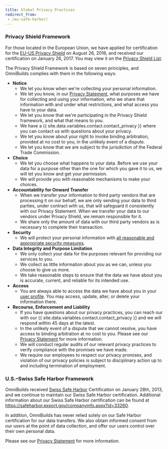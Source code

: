 ```yaml
---
title: Global Privacy Practices
redirect_from:
 - /eu-safe-harbor/
---
```


### Privacy Shield Framework

For those located in the European Union, we have applied for certification for the [EU–US Privacy Shield](https://www.privacyshield.gov/) on August 26, 2016, and received our certification on January 26, 2017. You may view it on the [Privacy Shield List](https://www.privacyshield.gov/participant?id=a2zt000000001K2AAI).

The Privacy Shield Framework is based on seven principles, and OmniBuilds complies with them in the following ways:

- **Notice**
  - We let you know when we're collecting your personal information. 
  - We let you know, in our [Privacy Statement](/articles/OmniBuilds-privacy-statement/), what purposes we have for collecting and using your information, who we share that information with and under what restrictions, and what access you have to your data.
  - We let you know that we're participating in the Privacy Shield framework, and what that means to you.
  - We have a {{ site.data.variables.contact.contact_privacy }} where you can contact us with questions about your privacy.  
  - We let you know about your right to invoke binding arbitration, provided at no cost to you, in the unlikely event of a dispute.
  - We let you know that we are subject to the jurisdiction of the Federal Trade Commission. 
- **Choice**
  - We let you choose what happens to your data. Before we use your data for a purpose other than the one for which you gave it to us, we will let you know and get your permission. 
  - We will provide you with reasonable mechanisms to make your choices.
- **Accountability for Onward Transfer**
  - When we transfer your information to third party vendors that are processing it on our behalf, we are only sending your data to third parties, under contract with us, that will safeguard it consistently with our Privacy Statement. When we transfer your data to our vendors under Privacy Shield, we remain responsible for it.
  - We share only the amount of data with our third party vendors as is necessary to complete their transaction.
- **Security**
  - We will protect your personal information with [all reasonable and appropriate security measures](/articles/OmniBuilds-security/). 
- **Data Integrity and Purpose Limitation**
  - We only collect your data for the purposes relevant for providing our services to you. 
  - We collect as little information about you as we can, unless you choose to give us more. 
  - We take reasonable steps to ensure that the data we have about you is accurate, current, and reliable for its intended use.
- **Access**
  - You are always able to access the data we have about you in your [user profile](https://OmniBuilds.com/settings/profile). You may access, update, alter, or delete your information there.
- **Recourse, Enforcement and Liability**
  - If you have questions about our privacy practices, you can reach our with our {{ site.data.variables.contact.contact_privacy }} and we will respond within 45 days at the latest.
  - In the unlikely event of a dispute that we cannot resolve, you have access to binding arbitration at no cost to you. Please see our [Privacy Statement](/articles/OmniBuilds-privacy-statement/) for more information.
  - We will conduct regular audits of our relevant privacy practices to verify compliance with the promises we have made. 
  - We require our employees to respect our privacy promises, and violation of our privacy policies is subject to disciplinary action up to and including termination of employment.

### U.S.–Swiss Safe Harbor Framework

OmniBuilds received [Swiss Safe Harbor](https://build.export.gov/main/safeharbor/swiss/index.asp) Certification on January 28th, 2013, and we continue to maintain our Swiss Safe Harbor certification. Additional information about our Swiss Safe Harbor certification can be found at <https://safeharbor.export.gov/companyinfo.aspx?id=33260>.

In addition, OmniBuilds has never relied solely on our Safe Harbor certification for our data transfers. We also obtain informed consent from our users at the point of data collection, and offer our users control over their own personal data.

Please see our [Privacy Statement](/articles/OmniBuilds-privacy-statement/) for more information.
